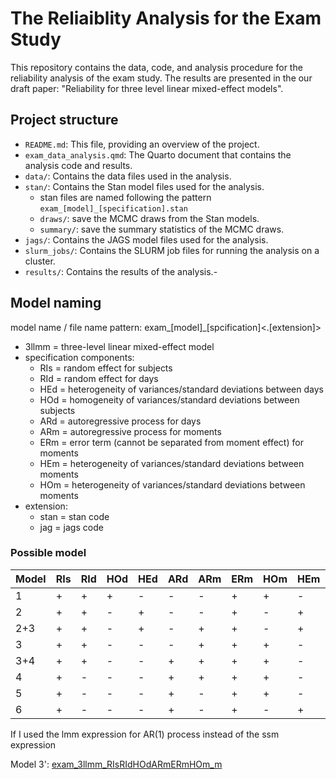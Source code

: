 # The Reliaiblity Analysis for the Exam Study

This repository contains the data, code, and analysis procedure for the reliability analysis of the exam study. The results are presented in the our draft paper: "Reliability for three level linear mixed-effect models".


## Project structure

- `README.md`: This file, providing an overview of the project.
- `exam_data_analysis.qmd`: The Quarto document that contains the analysis code and results.
- `data/`: Contains the data files used in the analysis.
- `stan/`: Contains the Stan model files used for the analysis.
  - stan files are named following the pattern `exam_[model]_[specification].stan`
  - `draws/`: save the MCMC draws from the Stan models.
  - `summary/`: save the summary statistics of the MCMC draws.
- `jags/`: Contains the JAGS model files used for the analysis.
- `slurm_jobs/`: Contains the SLURM job files for running the analysis on a cluster.
- `results/`: Contains the results of the analysis.- 




## Model naming

model name / file name pattern: exam_[model]_[spcification]<.[extension]>

- 3llmm = three-level linear mixed-effect model
- specification components:
  - RIs = random effect for subjects
  - RId = random effect for days
  - HEd = heterogeneity of variances/standard deviations between days
  - HOd = homogeneity of variances/standard deviations between subjects
  - ARd = autoregressive process for days
  - ARm = autoregressive process for moments
  - ERm = error term (cannot be separated from moment effect) for moments
  - HEm = heterogeneity of variances/standard deviations between moments
  - HOm = heterogeneity of variances/standard deviations between moments
- extension:
  - stan = stan code
  - jag = jags code

### Possible model

 |Model|RIs|RId|HOd|HEd|ARd|ARm|ERm|HOm|HEm|Results                          |
|-----|---|---|---|---|---|---|---|---|---|----------------------------------|
|1    | + | + | + | - | - | - | + | + | - | [exam_3llmm_RIsRIdHOdERmHOm](results/exam_3llmm_RIsRIdHOdERmHOm_nonc_result.html)             |
|2    | + | + | - | + | - | - | + | - | + | [exam_3llmm_RIsRIdHEdERmHEm](results/exam_3llmm_RIsRIdHEdERmHEm_nonc_result.html)             |
| 2+3 | + | + | - | + | - | + | + | - | + | [exam_3llmm_RIsRIdHEdARmERmHEm](results/exam_3llmm_RIsRIdHEdARmERmHEm_nonc_result.html)       |
|3    | + | + | - | - | - | + | + | + | - | [exam_3llmm_RIsRIdHOdARmERmHOm](results/exam_3llmm_RIsRIdHOdARmERmHOm_nonc_result.html)       |
| 3+4 | + | + | - | - | + | + | + | + | - | [exam_3llmm_RIsRIdHOdARdARmERmHOm](results/exam_3llmm_RIsRIdHOdARdARmERmHOm_nonc_result.html) |
|4    | + | - | - | - | + | + | + | + | - | [exam_3llmm_RIsARdARmERmHOm](results/exam_3llmm_RIsARdARmERmHOm_nonc_result.html)             |
|5    | + | - | - | - | + | - | + | + | - | [exam_3llmm_RIsARdERmHOm](results/exam_3llmm_RIsARdERmHOm_nonc_result.html)                   |
|6    | + | - | - | - | + | - | + | - | + | [exam_3llmm_RIsARdERmHEm](results/exam_3llmm_RIsARdERmHEm_nonc_result.html)                   |

If I used the lmm expression for AR(1) process instead of the ssm expression

Model 3': [exam_3llmm_RIsRIdHOdARmERmHOm_m](results/exam_3llmm_RIsRIdHOdARmERmHOm_nonc_m_result.html)